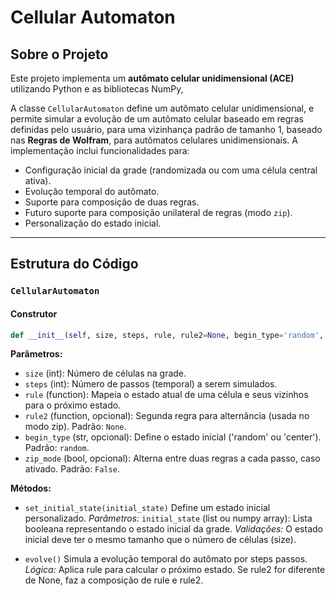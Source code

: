 # Cellular Automaton

## Sobre o Projeto

Este projeto implementa um **autômato celular unidimensional (ACE)** utilizando Python e as bibliotecas NumPy, <!-- @TODO: acrescentar. -->

A classe `CellularAutomaton` define um autômato celular unidimensional, e permite simular a evolução de um autômato celular baseado em regras definidas pelo usuário, para uma vizinhança padrão de tamanho 1, baseado nas **Regras de Wolfram**, para autômatos celulares unidimensionais. A implementação inclui funcionalidades para:
- Configuração inicial da grade (randomizada ou com uma célula central ativa).
- Evolução temporal do autômato.
- Suporte para composição de duas regras.
- Futuro suporte para composição unilateral de regras (modo ``zip``).
- Personalização do estado inicial.

---

## Estrutura do Código

### **`CellularAutomaton`**

#### **Construtor**
```python
def __init__(self, size, steps, rule, rule2=None, begin_type='random', zip_mode=False)
```
**Parâmetros:**
- `size` (int): Número de células na grade.
- `steps` (int): Número de passos (temporal) a serem simulados.
- `rule` (function): Mapeia o estado atual de uma célula e seus vizinhos para o próximo estado.
- `rule2` (function, opcional): Segunda regra para alternância (usada no modo zip). Padrão: `None`.
- `begin_type` (str, opcional): Define o estado inicial ('random' ou 'center'). Padrão: `random`.
- `zip_mode` (bool, opcional): Alterna entre duas regras a cada passo, caso ativado. Padrão: `False`.


**Métodos:**
- ```set_initial_state(initial_state)```
    Define um estado inicial personalizado.
    *Parâmetros:*
    `initial_state` (list ou numpy array): Lista booleana representando o estado inicial da grade.
    *Validações:*
O estado inicial deve ter o mesmo tamanho que o número de células (size).

- ```evolve()```
    Simula a evolução temporal do autômato por steps passos.
    *Lógica:*
    Aplica rule para calcular o próximo estado.
    Se rule2 for diferente de None, faz a composição de rule e rule2.
